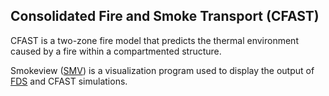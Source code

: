 ## Consolidated Fire and Smoke Transport (CFAST)

CFAST is a two-zone fire model that predicts the thermal environment caused by a fire within a compartmented structure.

Smokeview ([SMV](https://github.com/firemodels/smv)) is a visualization program used to display the output of [FDS](https://github.com/firemodels/fds) and CFAST simulations.

<!--
For more information, including a link to our discussion forum, please visit the [CFAST website](https://pages.nist.gov/cfast/).
--?

Here is a link to [contributing](https://github.com/firemodels/cfast/blob/master/CONTRIBUTING.md) to the CFAST project. Areas of particular interest for contributions are [here](https://github.com/firemodels/cfast/wiki/Potential-Research-Topics).

Here are some other links [Discussion forum](https://github.com/firemodels/cfast/discussions), [Issue tracker](https://github.com/firemodels/cfast/issues), [Full Downloads](https://github.com/firemodels/cfast/releases), [Smokeview Downloads](https://github.com/firemodels/smv/releases) .

Pull requests welcome!
